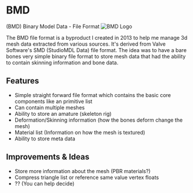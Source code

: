 # BMD
(BMD) Binary Model Data - File Format
![BMD Logo](https://github.com/cra0kalo/BMD/blob/main/docs/logo.png?raw=true)

The BMD file format is a byproduct I created in 2013 to help me manage 3d mesh data extracted from various sources. It's derived from Valve Software's SMD (StudioMDL Data) file format. The idea was to have a bare bones very simple binary file format to store mesh data that had the ability to contain skinning information and bone data.

## Features

* Simple straight forward file format which contains the basic core components like an primitive list
* Can contain multiple meshes
* Ability to store an amature (skeleton rig)
* Deformation/Skinning information (how the bones deform change the mesh)
* Material list (Information on how the mesh is textured)
* Ability to store meta data

## Improvements & Ideas

* Store more information about the mesh (PBR materials?)
* Compress triangle list or reference same value vertex floats
* ?? (You can help decide)
